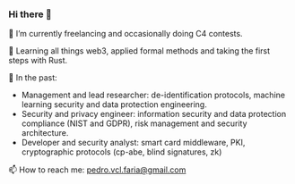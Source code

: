 ### Hi there 👋


🔭 I’m currently freelancing and occasionally doing C4 contests. 

🌱 Learning all things web3, applied formal methods and taking the first steps with Rust. 

💼 In the past:
- Management and lead researcher: de-identification protocols, machine learning security and data protection engineering.
- Security and privacy engineer: information security and data protection compliance (NIST and GDPR), risk management and security architecture.
- Developer and security analyst: smart card middleware, PKI, cryptographic protocols (cp-abe, blind signatures, zk)

📫 How to reach me: pedro.vcl.faria@gmail.com
